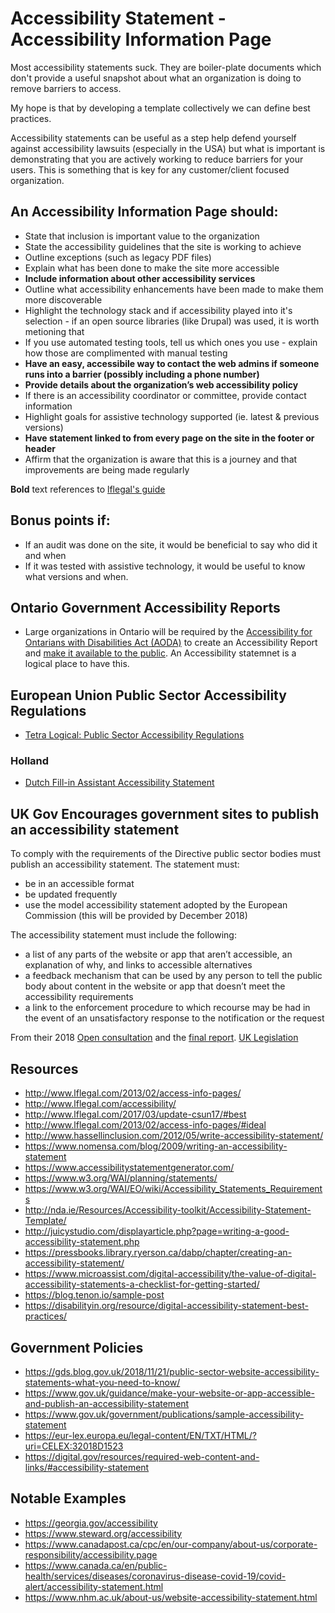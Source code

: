 # Accessibility Statement - Accessibility Information Page

Most accessibility statements suck.  They are boiler-plate documents which don't provide a useful snapshot about what an organization is doing to remove barriers to access. 

My hope is that by developing a template collectively we can define best practices. 

Accessibility statements can be useful as a step help defend yourself against accessibility lawsuits (especially in the USA) but what is important is demonstrating that you are actively working to reduce barriers for your users.  This is something that is key for any customer/client focused organization. 


## An Accessibility Information Page should:
- State that inclusion is important value to the organization
- State the accessibility guidelines that the site is working to achieve
- Outline exceptions (such as legacy PDF files)
- Explain what has been done to make the site more accessible
- **Include information about other accessibility services**
- Outline what accessibility enhancements have been made to make them more discoverable
- Highlight the technology stack and if accessibility played into it's selection - if an open source libraries (like Drupal) was used, it is worth metioning that
- If you use automated testing tools, tell us which ones you use - explain how those are complimented with manual testing
- **Have an easy, accessibile way to contact the web admins if someone runs into a barrier (possibly including a phone number)**
- **Provide details about the organization’s web accessibility policy**
- If there is an accessibility coordinator or committee, provide contact information
- Highlight goals for assistive technology supported (ie. latest & previous versions)
- **Have statement linked to from every page on the site in the footer or header**
- Affirm that the organization is aware that this is a journey and that improvements are being made regularly

**Bold** text references to [lflegal's guide](http://www.lflegal.com/2013/02/access-info-pages/#ideal)


## Bonus points if:
- If an audit was done on the site, it would be beneficial to say who did it and when
- If it was tested with assistive technology, it would be useful to know what versions and when.

## Ontario Government Accessibility Reports

- Large organizations in Ontario will be required by the [Accessibility for Ontarians with Disabilities Act (AODA)](https://en.wikipedia.org/wiki/Accessibility_for_Ontarians_with_Disabilities_Act,_2005#Ontarians_with_Disabilities_Act) to create an Accessibility Report and [make it available to the public](http://www.slaw.ca/2019/09/12/time-to-review-your-accessibility-plans-and-prepare-to-file-a-report-in-2020/). An Accessibility statemnet is a logical place to have this. 

## European Union Public Sector Accessibility Regulations
- [Tetra Logical: Public Sector Accessibility Regulations](https://tetralogical.com/articles/public-sector-accessibility-regulations/)

### Holland
- [Dutch Fill-in Assistant Accessibility Statement](https://www.toegankelijkheidsverklaring.nl/)


## UK Gov Encourages government sites to publish an accessibility statement

To comply with the requirements of the Directive public sector bodies must publish an accessibility statement. The statement must:
   - be in an accessible format
   - be updated frequently
   - use the model accessibility statement adopted by the European Commission (this will be provided by December 2018)

The accessibility statement must include the following:
   - a list of any parts of the website or app that aren’t accessible, an explanation of why, and links to accessible alternatives
   - a feedback mechanism that can be used by any person to tell the public body about content in the website or app that doesn’t meet the accessibility requirements
   - a link to the enforcement procedure to which recourse may be had in the event of an unsatisfactory response to the notification or the request

From their 2018 [Open consultation](https://www.gov.uk/government/consultations/accessibility-of-public-sector-websites-and-apps-new-duties-and-regulations/consultation-information-and-questions#publish-an-accessibility-statement) and the [final report](https://gds.blog.gov.uk/2018/11/21/public-sector-website-accessibility-statements-what-you-need-to-know/). [UK Legislation](http://www.legislation.gov.uk/eudn/2018/1523/annex/annotations/1/adopted)


## Resources
- http://www.lflegal.com/2013/02/access-info-pages/
- http://www.lflegal.com/accessibility/
- http://www.lflegal.com/2017/03/update-csun17/#best
- http://www.lflegal.com/2013/02/access-info-pages/#ideal
- http://www.hassellinclusion.com/2012/05/write-accessibility-statement/
- https://www.nomensa.com/blog/2009/writing-an-accessibility-statement
- https://www.accessibilitystatementgenerator.com/
- https://www.w3.org/WAI/planning/statements/
- https://www.w3.org/WAI/EO/wiki/Accessibility_Statements_Requirements
- http://nda.ie/Resources/Accessibility-toolkit/Accessibility-Statement-Template/
- http://juicystudio.com/displayarticle.php?page=writing-a-good-accessibility-statement.php
- https://pressbooks.library.ryerson.ca/dabp/chapter/creating-an-accessibility-statement/
- https://www.microassist.com/digital-accessibility/the-value-of-digital-accessibility-statements-a-checklist-for-getting-started/
- https://blog.tenon.io/sample-post
- https://disabilityin.org/resource/digital-accessibility-statement-best-practices/

## Government Policies
- https://gds.blog.gov.uk/2018/11/21/public-sector-website-accessibility-statements-what-you-need-to-know/
- https://www.gov.uk/guidance/make-your-website-or-app-accessible-and-publish-an-accessibility-statement
- https://www.gov.uk/government/publications/sample-accessibility-statement
- https://eur-lex.europa.eu/legal-content/EN/TXT/HTML/?uri=CELEX:32018D1523
- https://digital.gov/resources/required-web-content-and-links/#accessibility-statement

## Notable Examples
- https://georgia.gov/accessibility
- https://www.steward.org/accessibility
- https://www.canadapost.ca/cpc/en/our-company/about-us/corporate-responsibility/accessibility.page
- https://www.canada.ca/en/public-health/services/diseases/coronavirus-disease-covid-19/covid-alert/accessibility-statement.html
- https://www.nhm.ac.uk/about-us/website-accessibility-statement.html

